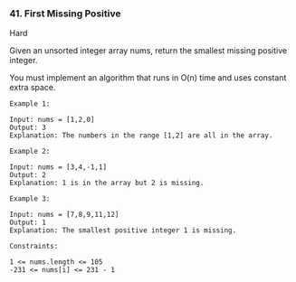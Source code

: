### 41. First Missing Positive
Hard
 
Given an unsorted integer array nums, return the smallest 
missing positive integer.

You must implement an algorithm that runs in O(n) time and 
uses constant extra space.


```
Example 1:

Input: nums = [1,2,0]
Output: 3
Explanation: The numbers in the range [1,2] are all in the array.
```

```
Example 2:

Input: nums = [3,4,-1,1]
Output: 2
Explanation: 1 is in the array but 2 is missing.
```

```
Example 3:

Input: nums = [7,8,9,11,12]
Output: 1
Explanation: The smallest positive integer 1 is missing.
```

```
Constraints:

1 <= nums.length <= 105
-231 <= nums[i] <= 231 - 1
```
